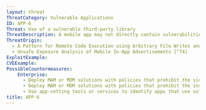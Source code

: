 ```yaml
---
layout: threat
ThreatCategory: Vulnerable Applications
ID: APP-6
Threat: Use of a vulnerable third-party library
ThreatDescription: A mobile app may not directly contain vulnerabilities in its code, but may make calls to a third-party library that does contain vulnerabilities that are exploitable by a remote attacker.
ThreatOrigin:
  - A Pattern for Remote Code Execution using Arbitrary File Writes and MultiDex Applications [^73]
  - Unsafe Exposure Analysis of Mobile In-App Advertisements [^74]
ExploitExample:
CVEExample:
PossibleCountermeasures:
    Enterprise:
      - Deploy MAM or MDM solutions with policies that prohibit the side-loading of apps, which may bypass security checks on the app.
      - Deploy MAM or MDM solutions with policies that prohibit the installation of apps from 3rd party (unofficial) app stores.
      - Use app-vetting tools or services to identify apps that use vulnerable libraries.
title: APP-6
---
```

